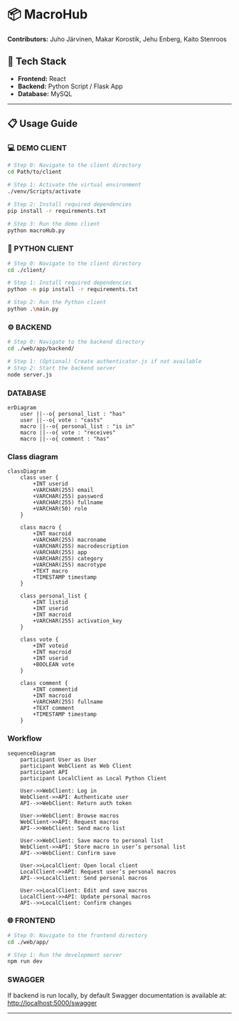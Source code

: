 # 📦 MacroHub

**Contributors:** Juho Järvinen, Makar Korostik, Jehu Enberg, Kaito Stenroos

## 🚀 Tech Stack
- **Frontend:** React
- **Backend:** Python Script / Flask App
- **Database:** MySQL

---

## 📋 Usage Guide

### 💻 DEMO CLIENT
```bash
# Step 0: Navigate to the client directory
cd Path/to/client

# Step 1: Activate the virtual environment
./venv/Scripts/activate

# Step 2: Install required dependencies
pip install -r requirements.txt

# Step 3: Run the demo client
python macroHub.py
```

### 🐍 PYTHON CLIENT
```bash
# Step 0: Navigate to the client directory
cd ./client/

# Step 1: Install required dependencies
python -m pip install -r requirements.txt

# Step 2: Run the Python client
python .\main.py
```

### ⚙️ BACKEND
```bash
# Step 0: Navigate to the backend directory
cd ./web/app/backend/

# Step 1: (Optional) Create authenticator.js if not available
# Step 2: Start the backend server
node server.js
```
### DATABASE
```mermaid
erDiagram
    user ||--o{ personal_list : "has"
    user ||--o{ vote : "casts"
    macro ||--o{ personal_list : "is in"
    macro ||--o{ vote : "receives"
    macro ||--o{ comment : "has"
```

### Class diagram
```mermaid
classDiagram
    class user {
        +INT userid
        +VARCHAR(255) email
        +VARCHAR(255) password
        +VARCHAR(255) fullname
        +VARCHAR(50) role
    }

    class macro {
        +INT macroid
        +VARCHAR(255) macroname
        +VARCHAR(255) macrodescription
        +VARCHAR(255) app
        +VARCHAR(255) category
        +VARCHAR(255) macrotype
        +TEXT macro
        +TIMESTAMP timestamp
    }

    class personal_list {
        +INT listid
        +INT userid
        +INT macroid
        +VARCHAR(255) activation_key
    }

    class vote {
        +INT voteid
        +INT macroid
        +INT userid
        +BOOLEAN vote
    }

    class comment {
        +INT commentid
        +INT macroid
        +VARCHAR(255) fullname
        +TEXT comment
        +TIMESTAMP timestamp
    }

```
###  Workflow
```mermaid
sequenceDiagram
    participant User as User
    participant WebClient as Web Client
    participant API
    participant LocalClient as Local Python Client

    User->>WebClient: Log in
    WebClient->>API: Authenticate user
    API-->>WebClient: Return auth token

    User->>WebClient: Browse macros
    WebClient->>API: Request macros
    API-->>WebClient: Send macro list

    User->>WebClient: Save macro to personal list
    WebClient->>API: Store macro in user’s personal list
    API-->>WebClient: Confirm save

    User->>LocalClient: Open local client
    LocalClient->>API: Request user’s personal macros
    API-->>LocalClient: Send personal macros

    User->>LocalClient: Edit and save macros
    LocalClient->>API: Update personal macros
    API-->>LocalClient: Confirm changes

```


### 🌐 FRONTEND
```bash
# Step 0: Navigate to the frontend directory
cd ./web/app/

# Step 1: Run the development server
npm run dev
```

### SWAGGER

If backend is run locally, by default Swagger documentation is available at:
[http://localhost:5000/swagger](http://localhost:5000/swagger)

---
